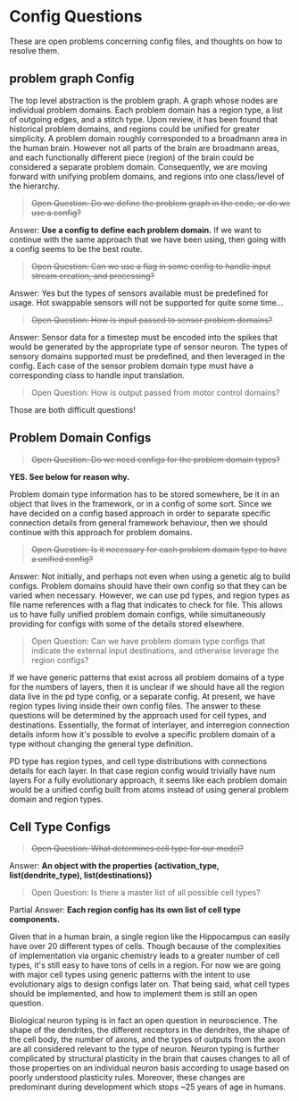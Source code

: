 # Config Questions

These are open problems concerning config files, and thoughts on how to resolve them.

## problem graph Config

The top level abstraction is the problem graph. A graph whose nodes are individual problem domains. Each problem domain has a region type, a list of outgoing edges, and a stitch type. Upon review, it has been found that historical problem domains, and regions could be unified for greater simplicity. A problem domain roughly corresponded to a broadmann area in the human brain. However not all parts of the brain are broadmann areas, and each functionally different piece (region) of the brain could be considered a separate problem domain. Consequently, we are moving forward with unifying problem domains, and regions into one class/level of the hierarchy.

> ~~Open Question: Do we define the problem graph in the code, or do we use a config?~~

Answer: **Use a config to define each problem domain.** If we want to continue with the same approach that we have been using, then going with a config seems to be the best route.

> ~~Open Question: Can we use a flag in some config to handle input stream creation, and processing?~~

Answer: Yes but the types of sensors available must be predefined for usage. Hot swappable sensors will not be supported for quite some time...

> ~~Open Question: How is input passed to sensor problem domains?~~

Answer: Sensor data for a timestep must be encoded into the spikes that would be generated by the appropriate type of sensor neuron. The types of sensory domains supported must be predefined, and then leveraged in the config. Each case of the sensor problem domain type must have a corresponding class to handle input translation.

> Open Question: How is output passed from motor control domains?

Those are both difficult questions!

## Problem Domain Configs

> ~~Open Question: Do we need configs for the problem domain types?~~

**YES. See below for reason why.**

Problem domain type information has to be stored somewhere, be it in an object that lives in the framework, or in a config of some sort. Since we have decided on a config based approach in order to separate specific connection details from general framework behaviour, then we should continue with this approach for problem domains.

> ~~Open Question: Is it necessary for each problem domain type to have a unified config?~~

Answer: Not initially, and perhaps not even when using a genetic alg to build configs. Problem domains should have their own config so that they can be varied when necessary. However, we can use pd types, and region types as file name references with a flag that indicates to check for file. This allows us to have fully unified problem domain configs, while simultaneously providing for configs with some of the details stored elsewhere.

> Open Question: Can we have problem domain type configs that indicate the external input destinations, and otherwise leverage the region configs?

If we have generic patterns that exist across all problem domains of a type for the numbers of layers, then it is unclear if we should have all the region data live in the pd type config, or a separate config. At present, we have region types living inside their own config files.
The answer to these questions will be determined by the approach used for cell types, and destinations. Essentially, the format of interlayer, and interregion connection details inform how it's possible to evolve a specific problem domain of a type without changing the general type definition.

PD type has region types, and cell type distributions with connections details for each layer. In that case region config would trivially have num layers
For a fully evolutionary approach, it seems like each problem domain would be a unified config built from atoms instead of using general problem domain and region types.

## Cell Type Configs

> ~~Open Question: What determines cell type for our model?~~

Answer: **An object with the properties {activation_type, list(dendrite_type), list(destinations)}**

> Open Question: Is there a master list of all possible cell types?

Partial Answer: **Each region config has its own list of cell type components.**

Given that in a human brain, a single region like the Hippocampus can easily have over 20 different types of cells. Though because of the complexities of implementation via organic chemistry leads to a greater number of cell types, it's still easy to have tons of cells in a region. For now we are going with major cell types using generic patterns with the intent to use evolutionary algs to design configs later on. That being said, what cell types should be implemented, and how to implement them is still an open question.

Biological neuron typing is in fact an open question in neuroscience. The shape of the dendrites, the different receptors in the dendrites, the shape of the cell body, the number of axons, and the types of outputs from the axon are all considered relevant to the type of neuron. Neuron typing is further complicated by structural plasticity in the brain that causes changes to all of those properties on an individual neuron basis according to usage based on poorly understood plasticity rules. Moreover, these changes are predominant during development which stops ~25 years of age in humans.